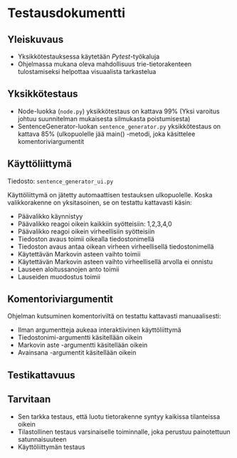 # Testausdokumentti

## Yleiskuvaus

* Yksikkötestauksessa käytetään *Pytest*-työkaluja
* Ohjelmassa mukana oleva mahdollisuus trie-tietorakenteen tulostamiseksi helpottaa visuaalista tarkastelua

## Yksikkötestaus
* Node-luokka (```node.py```) yksikkötestaus on kattava 99% (Yksi varoitus johtuu suunnitelman mukaisesta silmukasta poistumisesta)
* SentenceGenerator-luokan ```sentence_generator.py``` yksikkötestaus on kattava 85% (ulkopuolelle jää main() -metodi, joka käsittelee komentoriviargumentit

## Käyttöliittymä

Tiedosto: ```sentence_generator_ui.py ```

Käyttöliittymä on jätetty automaattisen testauksen ulkopuolelle. Koska valikkorakenne on yksitasoinen, se on testattu kattavasti käsin:
* Päävalikko käynnistyy
* Päävalikko reagoi oikein kaikkiin syötteisiin: 1,2,3,4,0
* Päävalikko reagoi oikein virheellisiin syötteisiin
* Tiedoston avaus toimii oikealla tiedostonimellä
* Tiedoston avaus antaa oikean virheen virheellisellä tiedostonimellä
* Käytettävän Markovin asteen vaihto toimii
* Käytettävän Markovin asteen vaihto virheellisellä arvolla ei onnistu
* Lauseen aloitussanojen anto toimii
* Lauseiden muodostus toimii

## Komentoriviargumentit

Ohjelman kutsuminen komentoriviltä on testattu kattavasti manuaalisesti:
* Ilman argumentteja aukeaa interaktiivinen käyttöliittymä
* Tiedostonimi-argumentti käsitellään oikein
* Markovin aste -argumentti käsitellään oikein
* Avainsana -argumentit käsitellään oikein
## Testikattavuus

## Tarvitaan
* Sen tarkka testaus, että luotu tietorakenne syntyy kaikissa tilanteissa oikein
* Tilastollinen testaus varsinaiselle toiminnalle, joka perustuu painotettuun satunnaisuuteen
* Käyttöliittymän testaus
